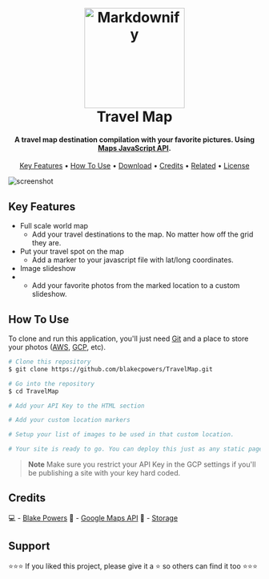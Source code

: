 




<h1 align="center">
  <br>
  <a href="https://blakepowerstravelmap.onrender.com/"><img src="https://storage.googleapis.com/blakepowerstravelmap/zCSSImages/TM.png" alt="Markdownify" width="200"></a>
  <br>
  Travel Map
  <br>
</h1>

<h4 align="center">A travel map destination compilation with your favorite pictures. Using <a href="https://developers.google.com/maps/documentation/javascript" target="_blank">Maps JavaScript API</a>.</h4>

<p align="center">
  <a href="#key-features">Key Features</a> •
  <a href="#how-to-use">How To Use</a> •
  <a href="#download">Download</a> •
  <a href="#credits">Credits</a> •
  <a href="#related">Related</a> •
  <a href="#license">License</a>
</p>

![screenshot](https://storage.googleapis.com/blakepowerstravelmap/zCSSImages/demo.png)

## Key Features

* Full scale world map 
  - Add your travel destinations to the map. No matter how off the grid they are.
* Put your travel spot on the map
  - Add a marker to your javascript file with lat/long coordinates.
* Image slideshow
* - Add your favorite photos from the marked location to a custom slideshow.

## How To Use

To clone and run this application, you'll just need [Git](https://git-scm.com) and a place to store your photos ([AWS](https://aws.amazon.com/), [GCP](https://cloud.google.com/), etc).

```bash
# Clone this repository
$ git clone https://github.com/blakecpowers/TravelMap.git

# Go into the repository
$ cd TravelMap

# Add your API Key to the HTML section

# Add your custom location markers

# Setup your list of images to be used in that custom location.

# Your site is ready to go. You can deploy this just as any static page.
```

> **Note**
> Make sure you restrict your API Key in the GCP settings if you'll be publishing a site with your key hard coded.

## Credits

💻 - [Blake Powers](https://github.com/blakecpowers)
🔋 - [Google Maps API](https://developers.google.com/maps/documentation/javascript)
📁 - [Storage](https://cloud.google.com/storage/docs/creating-buckets)



## Support

⭐⭐⭐ If you liked this project, please give it a ⭐ so others can find it too ⭐⭐⭐



